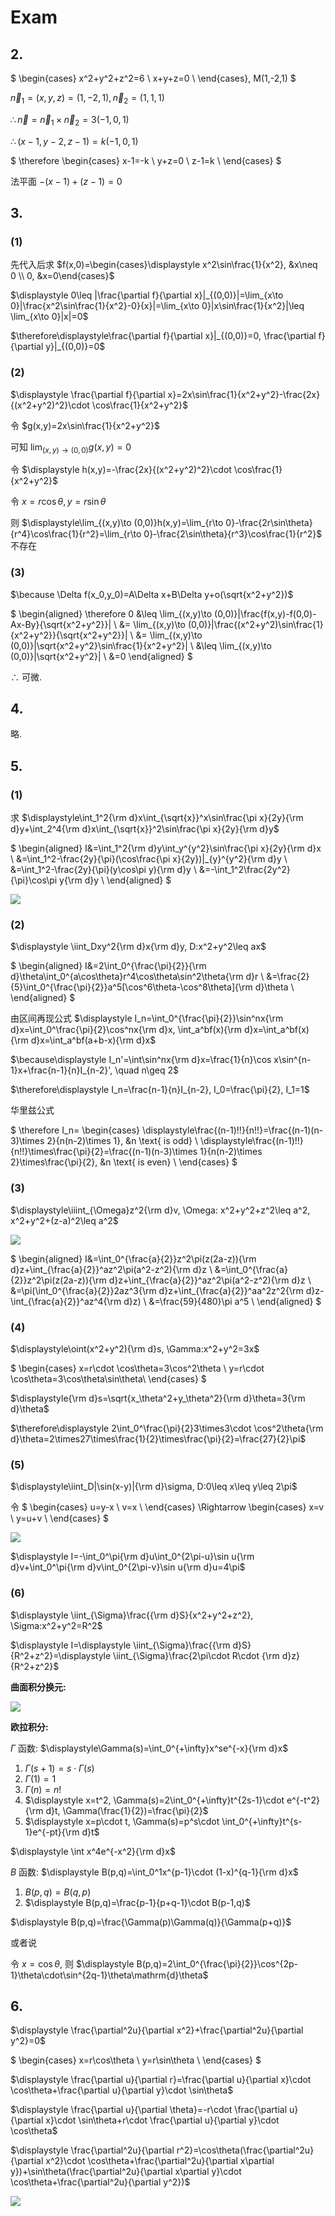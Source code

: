 # Exam

## 2.

$
\begin{cases}
x^2+y^2+z^2=6 \\
x+y+z=0 \\
\end{cases},
M(1,-2,1)
$

$\vec{n}_1=(x,y,z)=(1,-2,1), \vec{n}_2=(1,1,1)$

$\therefore \vec{n}=\vec{n}_1\times\vec{n}_2=3(-1,0,1)$

$\therefore (x-1,y-2,z-1)=k(-1,0,1)$

$
\therefore
\begin{cases}
x-1=-k \\
y+z=0 \\
z-1=k \\
\end{cases}
$

法平面 $-(x-1)+(z-1)=0$


## 3.

### (1)

先代入后求 $f(x,0)=\begin{cases}\displaystyle x^2\sin\frac{1}{x^2}, &x\neq 0 \\ 0, &x=0\end{cases}$

$\displaystyle 0\leq |\frac{\partial f}{\partial x}|_{(0,0)}|=\lim_{x\to 0}|\frac{x^2\sin\frac{1}{x^2}-0}{x}|=\lim_{x\to 0}|x\sin\frac{1}{x^2}|\leq \lim_{x\to 0}|x|=0$

$\therefore\displaystyle\frac{\partial f}{\partial x}|_{(0,0)}=0, \frac{\partial f}{\partial y}|_{(0,0)}=0$

### (2)

$\displaystyle \frac{\partial f}{\partial x}=2x\sin\frac{1}{x^2+y^2}-\frac{2x}{(x^2+y^2)^2}\cdot \cos\frac{1}{x^2+y^2}$

令 $g(x,y)=2x\sin\frac{1}{x^2+y^2}$

可知 $\displaystyle\lim_{(x,y)\to (0,0)}g(x,y)=0$

令 $\displaystyle h(x,y)=-\frac{2x}{(x^2+y^2)^2}\cdot \cos\frac{1}{x^2+y^2}$

令 $x=r\cos\theta, y=r\sin\theta$

则 $\displaystyle\lim_{(x,y)\to (0,0)}h(x,y)=\lim_{r\to 0}-\frac{2r\sin\theta}{r^4}\cos\frac{1}{r^2}=\lim_{r\to 0}-\frac{2\sin\theta}{r^3}\cos\frac{1}{r^2}$ 不存在

### (3)

$\because \Delta f(x_0,y_0)=A\Delta x+B\Delta y+o(\sqrt{x^2+y^2})$

$
\begin{aligned}
\therefore 0
&\leq \lim_{(x,y)\to (0,0)}|\frac{f(x,y)-f(0,0)-Ax-By}{\sqrt{x^2+y^2}}| \\
&= \lim_{(x,y)\to (0,0)}|\frac{(x^2+y^2)\sin\frac{1}{x^2+y^2}}{\sqrt{x^2+y^2}}| \\
&= \lim_{(x,y)\to (0,0)}|\sqrt{x^2+y^2}\sin\frac{1}{x^2+y^2}| \\
&\leq \lim_{(x,y)\to (0,0)}|\sqrt{x^2+y^2}| \\
&=0
\end{aligned}
$

$\therefore$ 可微.


## 4.

略.



## 5.

### (1)

求 $\displaystyle\int_1^2{\rm d}x\int_{\sqrt{x}}^x\sin\frac{\pi x}{2y}{\rm d}y+\int_2^4{\rm d}x\int_{\sqrt{x}}^2\sin\frac{\pi x}{2y}{\rm d}y$

$
\begin{aligned}
I&=\int_1^2{\rm d}y\int_y^{y^2}\sin\frac{\pi x}{2y}{\rm d}x \\
&=\int_1^2-\frac{2y}{\pi}(\cos\frac{\pi x}{2y})|_{y}^{y^2}{\rm d}y \\
&=\int_1^2-\frac{2y}{\pi}(y\cos\pi y){\rm d}y \\
&=-\int_1^2\frac{2y^2}{\pi}\cos\pi y{\rm d}y \\
\end{aligned}
$

![](images/2021-05-06-16-52-46.png)

### (2)

$\displaystyle \iint_Dxy^2{\rm d}x{\rm d}y, D:x^2+y^2\leq ax$

$
\begin{aligned}
I&=2\int_0^{\frac{\pi}{2}}{\rm d}\theta\int_0^{a\cos\theta}r^4\cos\theta\sin^2\theta{\rm d}r \\
&=\frac{2}{5}\int_0^{\frac{\pi}{2}}a^5[\cos^6\theta-\cos^8\theta]{\rm d}\theta \\
\end{aligned}
$

由区间再现公式 $\displaystyle I_n=\int_0^{\frac{\pi}{2}}\sin^nx{\rm d}x=\int_0^\frac{\pi}{2}\cos^nx{\rm d}x, \int_a^bf(x){\rm d}x=\int_a^bf(x){\rm d}x=\int_a^bf(a+b-x){\rm d}x$

$\because\displaystyle I_n'=\int\sin^nx{\rm d}x=\frac{1}{n}\cos x\sin^{n-1}x+\frac{n-1}{n}I_{n-2}', \quad n\geq 2$

$\therefore\displaystyle I_n=\frac{n-1}{n}I_{n-2}, I_0=\frac{\pi}{2}, I_1=1$

华里兹公式

$
\therefore I_n=
\begin{cases}
\displaystyle\frac{(n-1)!!}{n!!}=\frac{(n-1)(n-3)\times 2}{n(n-2)\times 1}, &n \text{ is odd} \\
\displaystyle\frac{(n-1)!!}{n!!}\times\frac{\pi}{2}=\frac{(n-1)(n-3)\times 1}{n(n-2)\times 2}\times\frac{\pi}{2}, &n \text{ is even} \\
\end{cases}
$

### (3)

$\displaystyle\iiint_{\Omega}z^2{\rm d}v, \Omega: x^2+y^2+z^2\leq a^2, x^2+y^2+(z-a)^2\leq a^2$

![](images/2021-05-06-17-13-48.png)

$
\begin{aligned}
I&=\int_0^{\frac{a}{2}}z^2\pi(z(2a-z)){\rm d}z+\int_{\frac{a}{2}}^az^2\pi(a^2-z^2){\rm d}z \\
&=\int_0^{\frac{a}{2}}z^2\pi(z(2a-z)){\rm d}z+\int_{\frac{a}{2}}^az^2\pi(a^2-z^2){\rm d}z \\
&=\pi(\int_0^{\frac{a}{2}}2az^3{\rm d}z+\int_{\frac{a}{2}}^aa^2z^2{\rm d}z-\int_{\frac{a}{2}}^az^4{\rm d}z) \\
&=\frac{59}{480}\pi a^5 \\
\end{aligned}
$

### (4)

$\displaystyle\oint(x^2+y^2){\rm d}s, \Gamma:x^2+y^2=3x$

$
\begin{cases}
x=r\cdot \cos\theta=3\cos^2\theta \\
y=r\cdot \cos\theta=3\cos\theta\sin\theta\\
\end{cases}
$

$\displaystyle{\rm d}s=\sqrt{x_\theta^2+y_\theta^2}{\rm d}\theta=3{\rm d}\theta$

$\therefore\displaystyle 2\int_0^\frac{\pi}{2}3\times3\cdot \cos^2\theta{\rm d}\theta=2\times27\times\frac{1}{2}\times\frac{\pi}{2}=\frac{27}{2}\pi$

### (5)

$\displaystyle\iint_D|\sin(x-y)|{\rm d}\sigma, D:0\leq x\leq y\leq 2\pi$

令 $
\begin{cases}
u=y-x \\
v=x \\
\end{cases}
\Rightarrow
\begin{cases}
x=v \\
y=u+v \\
\end{cases}
$

![](images/2021-05-06-17-29-12.png)

$\displaystyle I=-\int_0^\pi{\rm d}u\int_0^{2\pi-u}\sin u{\rm d}v+\int_0^\pi{\rm d}v\int_0^{2\pi-v}\sin u{\rm d}u=4\pi$

### (6)

$\displaystyle \iint_{\Sigma}\frac{{\rm d}S}{x^2+y^2+z^2}, \Sigma:x^2+y^2=R^2$

$\displaystyle I=\displaystyle \iint_{\Sigma}\frac{{\rm d}S}{R^2+z^2}=\displaystyle \iint_{\Sigma}\frac{2\pi\cdot R\cdot {\rm d}z}{R^2+z^2}$

**曲面积分换元:**

![](images/2021-05-06-17-42-58.png)

**欧拉积分:**

$\Gamma$ 函数: $\displaystyle\Gamma(s)=\int_0^{+\infty}x^se^{-x}{\rm d}x$

1. $\Gamma(s+1)=s\cdot \Gamma(s)$
2. $\Gamma(1)=1$
3. $\Gamma(n)=n!$
4. $\displaystyle x=t^2, \Gamma(s)=2\int_0^{+\infty}t^{2s-1}\cdot e^{-t^2}{\rm d}t, \Gamma(\frac{1}{2})=\frac{\pi}{2}$
5. $\displaystyle x=p\cdot t, \Gamma(s)=p^s\cdot \int_0^{+\infty}t^{s-1}e^{-pt}{\rm d}t$

$\displaystyle \int x^4e^{-x^2}{\rm d}x$

$B$ 函数: $\displaystyle B(p,q)=\int_0^1x^{p-1}\cdot (1-x)^{q-1}{\rm d}x$

1. $B(p,q)=B(q,p)$
2. $\displaystyle B(p,q)=\frac{p-1}{p+q-1}\cdot B(p-1,q)$

$\displaystyle B(p,q)=\frac{\Gamma(p)\Gamma(q)}{\Gamma(p+q)}$

或者说

令 $x=\cos\theta$, 则 $\displaystyle B(p,q)=2\int_0^{\frac{\pi}{2}}\cos^{2p-1}\theta\cdot\sin^{2q-1}\theta\mathrm{d}\theta$

## 6.

$\displaystyle \frac{\partial^2u}{\partial x^2}+\frac{\partial^2u}{\partial y^2}=0$

$
\begin{cases}
x=r\cos\theta \\
y=r\sin\theta \\
\end{cases}
$

$\displaystyle \frac{\partial u}{\partial r}=\frac{\partial u}{\partial x}\cdot \cos\theta+\frac{\partial u}{\partial y}\cdot \sin\theta$

$\displaystyle \frac{\partial u}{\partial \theta}=-r\cdot \frac{\partial u}{\partial x}\cdot \sin\theta+r\cdot \frac{\partial u}{\partial y}\cdot \cos\theta$

$\displaystyle \frac{\partial^2u}{\partial r^2}=\cos\theta(\frac{\partial^2u}{\partial x^2}\cdot \cos\theta+\frac{\partial^2u}{\partial x\partial y})+\sin\theta(\frac{\partial^2u}{\partial x\partial y}\cdot \cos\theta+\frac{\partial^2u}{\partial y^2})$

<!-- $\displaystyle\frac{\partial^2u}{\partial \theta^2}=r^2(\frac{\partial^2u}{\partial x^2}\cdot \sin^2\theta+\frac{\partial^2u}{\partial y^2}\cdot \cos^2\theta)$ -->

![](images/2021-05-06-18-04-14.png)